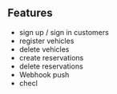 ## Features

- sign up / sign in customers
- register vehicles
- delete vehicles
- create reservations
- delete reservations
- Webhook push
- checl
